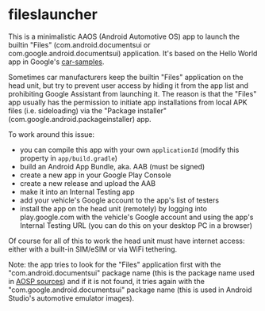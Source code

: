 # fileslauncher

This is a minimalistic AAOS (Android Automotive OS) app to launch the builtin "Files" (com.android.documentsui or com.google.android.documentsui) application.
It's based on the Hello World app in Google's [car-samples](https://github.com/android/car-samples/).

Sometimes car manufacturers keep the builtin "Files" application on the head unit, but try to prevent user access by hiding it from the app list and prohibiting Google Assistant from launching it. The reason is that the "Files" app usually has the permission to initiate app installations from local APK files (i.e. sideloading) via the "Package installer" (com.google.android.packageinstaller) app.

To work around this issue:

- you can compile this app with your own `applicationId` (modify this property in `app/build.gradle`)
- build an Android App Bundle, aka. AAB (must be signed)
- create a new app in your Google Play Console
- create a new release and upload the AAB
- make it into an Internal Testing app
- add your vehicle's Google account to the app's list of testers
- install the app on the head unit (remotely) by logging into play.google.com with the vehicle's Google account and using the app's Internal Testing URL (you can do this on your desktop PC in a browser)

Of course for all of this to work the head unit must have internet access: either with a built-in SIM/eSIM or via WiFi tethering.

Note: the app tries to look for the "Files" application first with the "com.android.documentsui" package name (this is the package name used in [AOSP sources](https://android.googlesource.com/platform/packages/apps/DocumentsUI/+/refs/heads/android12L-platform-release/AndroidManifest.xml)) and if it is not found, it tries again with the "com.google.android.documentsui" package name (this is used in Android Studio's automotive emulator images).
